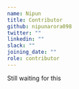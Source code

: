 ```yaml
---
name: Nipun
title: Contributor
github: nipunarora098
twitter: ""
linkedin: ""
slack: ""
joining_date: ""
role: contributor
---
```


Still waiting for this
